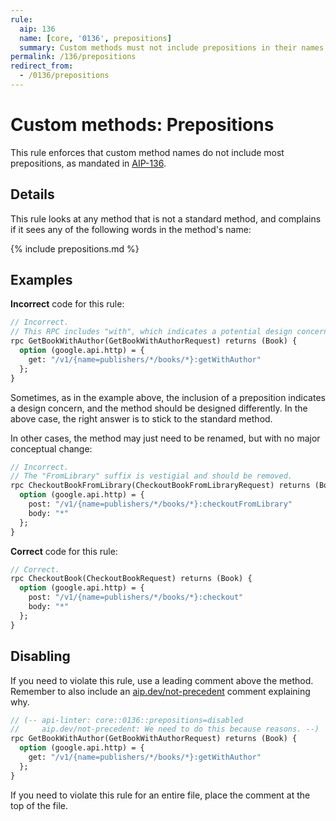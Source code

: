 ```yaml
---
rule:
  aip: 136
  name: [core, '0136', prepositions]
  summary: Custom methods must not include prepositions in their names.
permalink: /136/prepositions
redirect_from:
  - /0136/prepositions
---
```


# Custom methods: Prepositions

This rule enforces that custom method names do not include most prepositions,
as mandated in [AIP-136][].

## Details

This rule looks at any method that is not a standard method, and complains if
it sees any of the following words in the method's name:

{% include prepositions.md %}

## Examples

**Incorrect** code for this rule:

```proto
// Incorrect.
// This RPC includes "with", which indicates a potential design concern.
rpc GetBookWithAuthor(GetBookWithAuthorRequest) returns (Book) {
  option (google.api.http) = {
    get: "/v1/{name=publishers/*/books/*}:getWithAuthor"
  };
}
```

Sometimes, as in the example above, the inclusion of a preposition indicates a
design concern, and the method should be designed differently. In the above
case, the right answer is to stick to the standard method.

In other cases, the method may just need to be renamed, but with no major
conceptual change:

```proto
// Incorrect.
// The "FromLibrary" suffix is vestigial and should be removed.
rpc CheckoutBookFromLibrary(CheckoutBookFromLibraryRequest) returns (Book) {
  option (google.api.http) = {
    post: "/v1/{name=publishers/*/books/*}:checkoutFromLibrary"
    body: "*"
  };
}
```

**Correct** code for this rule:

```proto
// Correct.
rpc CheckoutBook(CheckoutBookRequest) returns (Book) {
  option (google.api.http) = {
    post: "/v1/{name=publishers/*/books/*}:checkout"
    body: "*"
  };
}
```

## Disabling

If you need to violate this rule, use a leading comment above the method.
Remember to also include an [aip.dev/not-precedent][] comment explaining why.

```proto
// (-- api-linter: core::0136::prepositions=disabled
//     aip.dev/not-precedent: We need to do this because reasons. --)
rpc GetBookWithAuthor(GetBookWithAuthorRequest) returns (Book) {
  option (google.api.http) = {
    get: "/v1/{name=publishers/*/books/*}:getWithAuthor"
  };
}
```

If you need to violate this rule for an entire file, place the comment at the
top of the file.

[aip-136]: https://aip.dev/136
[aip.dev/not-precedent]: https://aip.dev/not-precedent
